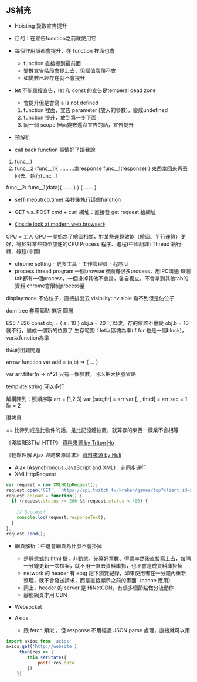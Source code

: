 ## JS補充
- Hoisting 變數宣告提升
- 目的：在宣告function之前就使用它
- 每個作用域都會提升，在 function 裡面也會
    - function 直接提到最前面
    - 變數宣告階段會提上去，但賦值階段不會
    - 如變數已經存在就不會提升

- let 不能重複宣告，let 和 const 的宣告是temperal dead zone
    - 會提升但是會寫 a is not defined
    1. function 裡面，宣告 parameter (放入的參數)，變成undefined
    2. function 提升，放到第一步下面
    3. 同一個 scope 裡面變數還沒宣告的話，宣告提升

- 預解析


- call back function
事情好了跟我說
1. func__1
2. func__2 (func__1){
    ......
    ...拿response
    func__1(response)
}
東西拿回來再丟回去、執行func__1

func__2( func__1(data){
    ......
} ) {
    ......
}


- setTimeout(cb,time)
幾秒後執行這個function

- GET v.s. POST
cmd + curl 網址：直接發 get request 給網址

- [《Inside look at modern web browser》](https://developers.google.com/web/updates/2018/09/inside-browser-part1)


CPU = 工人
GPU 一開始為了繪圖相關，對某些運算效能（繪圖、平行運算）更好，等於對某些類型加速的CPU
Process 程序、進程(中國翻譯)
Thread 執行緒、線程(中國)
- chrome setting - 更多工具 - 工作管理員 - 程序id
- process,thread,program
一個browser裡面有很多process，用IPC溝通
每個tab都有一個process，一個掛掉其他不會掛，各自獨立，不會拿到其他tab的資料
chrome會限制process量

display:none 不佔位子，直接排出去
visibility:invisible 看不到但是佔位子

dom tree
套用節點
排版
圖層

ES5 / ES6
const obj = { a : 10 }
obj.a = 20 可以改，存的位置不會變
obj.b = 10 就不行，變成一個新的位置了
生存範圍：let以區塊為準(if  for 也是一個block)，var以function為準

this的困難問題

arrow function var add = (a,b) => { ... }

var arr.filter(n => n*2) 只有一個參數，可以把大括號省略

template string 可以多行

解構陣列：照順序取
arr = [1,2,3]
var [sec,fir] = arr
var [, , third] = arr
sec = 1
fir = 2

潛拷貝

== 比陣列或是比物件的話，是比記憶體位置，就算存的東西一樣業不會相等

《淺談RESTful HTTP》
[資料來源 by Triton Ho](https://github.com/TritonHo/slides/blob/master/Taipei%202016-04%20talk/RESTful%20API%20Design-tw-2.1.pdf)

《輕鬆理解 Ajax 與跨來源請求》
[資料來源 by Huli](https://blog.techbridge.cc/2017/05/20/api-ajax-cors-and-jsonp/)
- Ajax (Asynchronous JavaScript and XML)：非同步運行
- XMLHttpRequest

``` javascript
var request = new XMLHttpRequest();
request.open('GET', `https://api.twitch.tv/kraken/games/top?client_id=xxx`, true);
request.onload = function() {
  if (request.status >= 200 && request.status < 400) {
  
    // Success!
    console.log(request.responseText);
  }
};
request.send();
```

- 網頁解析：中選會網頁為什麼不會掛掉
    - 是靜態式的 html 檔，非動態。先算好票數、得票率然後直接寫上去，每隔一分鐘更新一次檔案，就不用一直去資料庫抓，也不會造成資料庫掛掉
    - network 的 header 有 etag 記下瀏覽紀錄，如果使用者在一分鐘內重新整理，就不會發送請求，而是直接顯示之前的畫面（cache 應用）
    - 同上，header 的 server 是 HiNetCDN，有很多個節點做分流動作
    - 靜態網頁才用 CDN
- Websocket

- Axios
    - 跟 fetch 類似 ，但 response 不用經過 JSON.parse 處理，直接就可以用
```javascript
import axios from 'axios'
axios.get('http://website')
    .then(res => {
        this.setState({
            posts:res.data
        })
    })
```

